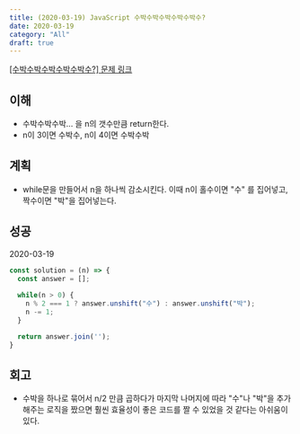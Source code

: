```yaml
---
title: (2020-03-19) JavaScript 수박수박수박수박수박수?
date: 2020-03-19
category: "All"
draft: true
---
```


[[수박수박수박수박수박수?] 문제 링크](https://programmers.co.kr/learn/courses/30/lessons/12922)

## 이해

- 수박수박수박... 을 n의 갯수만큼 return한다.
- n이 3이면 수박수, n이 4이면 수박수박

## 계획

- while문을 만들어서 n을 하나씩 감소시킨다. 이때 n이 홀수이면 "수" 를 집어넣고, 짝수이면 "박"을 집어넣는다.

## 성공

2020-03-19

```javascript
const solution = (n) => {
  const answer = [];
  
  while(n > 0) {
    n % 2 === 1 ? answer.unshift("수") : answer.unshift("박");
    n -= 1;
  }

  return answer.join('');
}
```

## 회고

- 수박을 하나로 묶어서 n/2 만큼 곱하다가 마지막 나머지에 따라 "수"나 "박"을 추가해주는 로직을 짰으면 훨씬 효율성이 좋은 코드를 짤 수 있었을 것 같다는 아쉬움이 있다.
